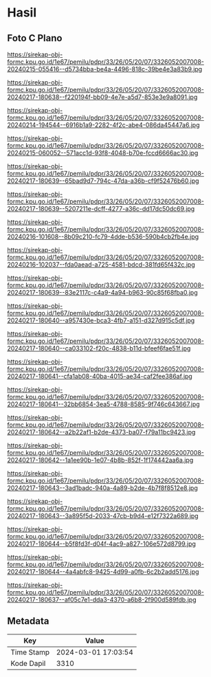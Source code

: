 # Hasil

## Foto C Plano

https://sirekap-obj-formc.kpu.go.id/1e67/pemilu/pdpr/33/26/05/20/07/3326052007008-20240215-055416--d5734bba-be4a-4496-818c-39be4e3a83b9.jpg

https://sirekap-obj-formc.kpu.go.id/1e67/pemilu/pdpr/33/26/05/20/07/3326052007008-20240217-180638--f220194f-bb09-4e7e-a5d7-853e3e9a8091.jpg

https://sirekap-obj-formc.kpu.go.id/1e67/pemilu/pdpr/33/26/05/20/07/3326052007008-20240214-194544--6916b1a9-2282-4f2c-abe4-086da45447a6.jpg

https://sirekap-obj-formc.kpu.go.id/1e67/pemilu/pdpr/33/26/05/20/07/3326052007008-20240215-060052--571acc1d-93f8-4048-b70e-fccd6666ac30.jpg

https://sirekap-obj-formc.kpu.go.id/1e67/pemilu/pdpr/33/26/05/20/07/3326052007008-20240217-180639--65bad9d7-794c-47da-a36b-cf9f52476b60.jpg

https://sirekap-obj-formc.kpu.go.id/1e67/pemilu/pdpr/33/26/05/20/07/3326052007008-20240217-180639--5207211e-dcff-4277-a36c-dd17dc50dc69.jpg

https://sirekap-obj-formc.kpu.go.id/1e67/pemilu/pdpr/33/26/05/20/07/3326052007008-20240216-101608--8b09c210-fc79-4dde-b536-590b4cb2fb4e.jpg

https://sirekap-obj-formc.kpu.go.id/1e67/pemilu/pdpr/33/26/05/20/07/3326052007008-20240216-102037--fda0aead-a725-4581-bdcd-381fd65f432c.jpg

https://sirekap-obj-formc.kpu.go.id/1e67/pemilu/pdpr/33/26/05/20/07/3326052007008-20240217-180639--83e2117c-c4a9-4a94-b963-90c85f68fba0.jpg

https://sirekap-obj-formc.kpu.go.id/1e67/pemilu/pdpr/33/26/05/20/07/3326052007008-20240217-180640--a957430e-bca3-4fb7-a151-d327d915c5df.jpg

https://sirekap-obj-formc.kpu.go.id/1e67/pemilu/pdpr/33/26/05/20/07/3326052007008-20240217-180640--ca033102-f20c-4838-b11d-bfeef6fae51f.jpg

https://sirekap-obj-formc.kpu.go.id/1e67/pemilu/pdpr/33/26/05/20/07/3326052007008-20240217-180641--cfa1ab08-40ba-4015-ae34-caf2fee386af.jpg

https://sirekap-obj-formc.kpu.go.id/1e67/pemilu/pdpr/33/26/05/20/07/3326052007008-20240217-180641--32bb6854-3ea5-4788-8585-9f746c643667.jpg

https://sirekap-obj-formc.kpu.go.id/1e67/pemilu/pdpr/33/26/05/20/07/3326052007008-20240217-180642--a2b22af1-b2de-4373-ba07-f79a11bc9423.jpg

https://sirekap-obj-formc.kpu.go.id/1e67/pemilu/pdpr/33/26/05/20/07/3326052007008-20240217-180642--1a1ee90b-1e07-4b8b-852f-1f174442aa6a.jpg

https://sirekap-obj-formc.kpu.go.id/1e67/pemilu/pdpr/33/26/05/20/07/3326052007008-20240217-180643--3ad1badc-940a-4a89-b2de-4b7f8f8512e8.jpg

https://sirekap-obj-formc.kpu.go.id/1e67/pemilu/pdpr/33/26/05/20/07/3326052007008-20240217-180643--3a895f5d-2033-47cb-b9d4-e12f7322a689.jpg

https://sirekap-obj-formc.kpu.go.id/1e67/pemilu/pdpr/33/26/05/20/07/3326052007008-20240217-180644--b5f8fd3f-d04f-4ac9-a827-106e572d8799.jpg

https://sirekap-obj-formc.kpu.go.id/1e67/pemilu/pdpr/33/26/05/20/07/3326052007008-20240217-180644--4a4abfc8-9425-4d99-a0fb-6c2b2add5176.jpg

https://sirekap-obj-formc.kpu.go.id/1e67/pemilu/pdpr/33/26/05/20/07/3326052007008-20240217-180637--af05c7e1-dda3-4370-a6b8-2f900d589fdb.jpg


## Metadata

| Key        | Value               |
| ---------- | ------------------- |
| Time Stamp | 2024-03-01 17:03:54 |
| Kode Dapil | 3310                |



